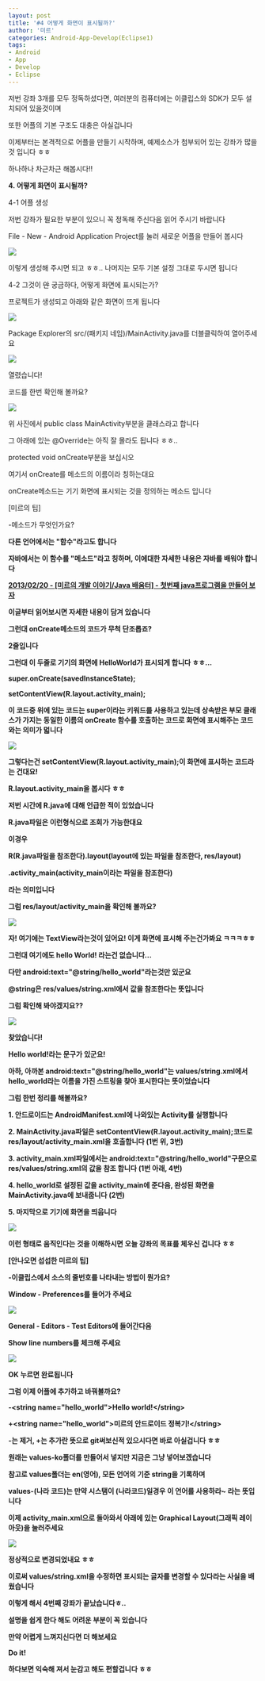 ```yaml
---
layout: post
title: '#4 어떻게 화면이 표시될까?'
author: '미르'
categories: Android-App-Develop(Eclipse1)
tags:
- Android
- App
- Develop
- Eclipse
---
```



<script> location.href='https://cafe.naver.com/develoid/286273' ; </script>

<p>저번 강좌 3개를 모두 정독하셨다면, 여러분의 컴퓨터에는 이클립스와 SDK가 모두 설치되어 있을것이며</p><p>또한 어플의 기본 구조도 대충은 아실겁니다</p><p>이제부터는 본격적으로 어플을 만들기 시작하며, 예제소스가 첨부되어 있는 강좌가 많을것 입니다 ㅎㅎ</p><p>하나하나 차근차근 해봅시다!!</p><p><b>4.&nbsp;</b><b>어떻게 화면이 표시될까?</b></p><p>4-1 어플 생성</p><p>저번 강좌가 필요한 부분이 있으니 꼭 정독해 주신다음 읽어 주시기 바랍니다</p><p>File - New - Android Application Project를 눌러 새로운 어플을 만들어 봅시다</p><p><img src="https://dthumb-phinf.pstatic.net/?src=%22http%3A%2F%2Fcfile8.uf.tistory.com%2Fimage%2F2735944251F8D03D2C07DA%22&amp;type=cafe_wa740"></p><p>이렇게 생성해 주시면 되고 ㅎㅎ.. 나머지는 모두 기본 설정 그대로 두시면 됩니다</p><p>4-2 그것이&nbsp;<strike>안</strike>&nbsp;궁금하다, 어떻게 화면에 표시되는가?</p><p>프로젝트가 생성되고 아래와 같은 화면이 뜨게 됩니다</p><p><img src="https://dthumb-phinf.pstatic.net/?src=%22http%3A%2F%2Fcfile22.uf.tistory.com%2Fimage%2F267AFF4351F8D06334D701%22&amp;type=cafe_wa740"></p><p>Package Explorer의 src/(패키지 네임)/MainActivity.java를 더블클릭하여 열어주세요</p><p><img src="https://dthumb-phinf.pstatic.net/?src=%22http%3A%2F%2Fcfile7.uf.tistory.com%2Fimage%2F2302A44351F8D06334CC26%22&amp;type=cafe_wa740"></p><p>열렸습니다!</p><p>코드를 한번 확인해 볼까요?</p><p><img src="https://dthumb-phinf.pstatic.net/?src=%22http%3A%2F%2Fcfile9.uf.tistory.com%2Fimage%2F23239E4351F8D0641722EB%22&amp;type=cafe_wa740"></p><p>위 사진에서 public class MainActivity부분을 클래스라고 합니다</p><p>그 아래에 있는 @Override는 아직 잘 몰라도 됩니다 ㅎㅎ..</p><p>protected void onCreate부분을 보십시오</p><p></p><p>여기서 onCreate를 메소드의 이름이라 칭하는대요</p><p>onCreate메소드는 기기 화면에 표시되는 것을 정의하는 메소드 입니다</p><p>[미르의 팁]</p><p>-메소드가 무엇인가요?<b></p><p>다른 언어에서는 "함수"라고도 합니다</p><p>자바에서는 이 함수를 "메소드"라고 칭하며, 이에대한 자세한 내용은 자바를 배워야 합니다</p><p><a href="http://whdghks913.tistory.com/148">2013/02/20 - [미르의 개발 이야기/Java 배움터] - 첫번째 java프로그램을 만들어 보자</a></p><p>이글부터 읽어보시면 자세한 내용이 담겨 있습니다<b></p><p>그런대 onCreate메소드의 코드가 무척 단조롭죠?</p><p>2줄입니다<b></p><p>그런대 이 두줄로 기기의 화면에 HelloWorld가 표시되게 합니다 ㅎㅎ...</p><p>super.onCreate(savedInstanceState);</p><p>setContentView(R.layout.activity_main);<b></p><p>이 코드중 위에 있는 코드는 super이라는 키워드를 사용하고 있는데 상속받은 부모 클래스가 가지는 동일한 이름의 onCreate 함수를 호출하는 코드로 화면에 표시해주는 코드와는 의미가 멃니다<b></p><p><img src="https://dthumb-phinf.pstatic.net/?src=%22http%3A%2F%2Fcfile5.uf.tistory.com%2Fimage%2F26731B4551F8D2A114974F%22&amp;type=cafe_wa740"></p><p>그렇다는건 setContentView(R.layout.activity_main);이 화면에 표시하는 코드라는 건대요!</p><p>R.layout.activity_main을 봅시다 ㅎㅎ</p><p>저번 시간에 R.java에 대해 언급한 적이 있었습니다</p><p>R.java파일은 이런형식으로 조회가 가능한대요</p><p>이경우</p><p>R(R.java파일을 참조한다).layout(layout에 있는 파일을 참조한다, res/layout)</p><p>.activity_main(activity_main이라는 파일을 참조한다)</p><p>라는 의미입니다</p><p>그럼 res/layout/activity_main을 확인해 볼까요?</p><p><img src="https://dthumb-phinf.pstatic.net/?src=%22http%3A%2F%2Fcfile2.uf.tistory.com%2Fimage%2F2415A44B51F8D38512BEB2%22&amp;type=cafe_wa740"></p><p>자! 여기에는 TextView라는것이 있어요! 이게 화면에 표시해 주는건가봐요 ㅋㅋㅋㅎㅎ<b></p><p>그런대 여기에도 hello World! 라는건 없습니다...</p><p>다만&nbsp;android:text="@string/hello_world"라는것만 있군요</p><p>@string은 res/values/string.xml에서 값을 참조한다는 뜻입니다</p><p>그럼 확인해 봐야겠지요??</p><p><img src="https://dthumb-phinf.pstatic.net/?src=%22http%3A%2F%2Fcfile21.uf.tistory.com%2Fimage%2F240FC44751F8D43705F717%22&amp;type=cafe_wa740"></p><p>찾았습니다!</p><p>Hello world!라는 문구가 있군요!</p><p>아하, 아까본 android:text="@string/hello_world"는 values/string.xml에서 hello_world라는 이름을 가진 스트링을 찾아 표시한다는 뜻이었습니다</p><p>그럼 한번 정리를 해볼까요?</p><p></p><p>1. 안드로이드는 AndroidManifest.xml에 나와있는 Activity를 실행합니다<b></p><p>2. MainActivity.java파일은&nbsp;setContentView(R.layout.activity_main);코드로 res/layout/activity_main.xml을 호출합니다 (1번 위, 3번)</p><p>3. activity_main.xml파일에서는 android:text="@string/hello_world"구문으로 res/values/string.xml의 값을 참조&nbsp;합니다 (1번 아래, 4번)</p><p>4. hello_world로 설정된 값을 activity_main에 준다음, 완성된 화면을 MainActivity.java에 보내줍니다 (2번)</p><p>5. 마지막으로 기기에 화면을 띄웁니다</p><p><img src="https://dthumb-phinf.pstatic.net/?src=%22http%3A%2F%2Fcfile21.uf.tistory.com%2Fimage%2F241D364051F8D68319ED1E%22&amp;type=cafe_wa740"></p><p>이런 형태로 움직인다는 것을 이해하시면 오늘 강좌의 목표를 체우신 겁니다 ㅎㅎ<b></p><p>[안나오면 섭섭한 미르의 팁]</p><p>-이클립스에서 소스의 줄번호를 나타내는 방법이 뭔가요?<b></p><p>Window - Preferences를 들어가 주세요</p><p><img src="https://dthumb-phinf.pstatic.net/?src=%22http%3A%2F%2Fcfile26.uf.tistory.com%2Fimage%2F2675463751F8D9AE1BE8F6%22&amp;type=cafe_wa740"></p><p>General - Editors - Test Editors에 들어간다음</p><p>Show line numbers를 체크해 주세요</p><p><img src="https://dthumb-phinf.pstatic.net/?src=%22http%3A%2F%2Fcfile29.uf.tistory.com%2Fimage%2F222CD73651F8D9120BD22C%22&amp;type=cafe_wa740"></p><p>OK 누르면 완료됩니다</p><p>그럼 이제 어플에 추가하고 바꿔볼까요?</p><p>-&lt;string name="hello_world"&gt;Hello world!&lt;/string&gt;</p><p>+&lt;string name="hello_world"&gt;미르의 안드로이드 정복기!&lt;/string&gt;<b></p><p>-는 제거, +는 추가란 뜻으로 git써보신적 있으시다면 바로 아실겁니다 ㅎㅎ</p><p>원래는 values-ko폴더를 만들어서 넣지만 지금은 그냥 넣어보겠습니다</p><p>참고로 values폴더는 en(영어), 모든 언어의 기준 string을 기록하며</p><p>values-(나라 코드)는 만약 시스탬이 (나라코드)일경우 이 언어를 사용하라~ 라는 뜻입니다</p><p>이제 activity_main.xml으로 돌아와서 아래에 있는 Graphical Layout(그래픽 레이아웃)을 눌러주세요</p><p><img src="https://dthumb-phinf.pstatic.net/?src=%22http%3A%2F%2Fcfile26.uf.tistory.com%2Fimage%2F240ABF3551F8DAA8303A6E%22&amp;type=cafe_wa740"></p><p>정상적으로 변경되었내요 ㅎㅎ</p><p>이로써 values/string.xml을 수정하면 표시되는 글자를 변경할 수 있다라는 사실을 배웠습니다</p><p>이렇게 해서 4번째 강좌가 끝났습니다ㅎ..</p><p>설명을 쉽게 한다 해도 어려운 부분이 꼭 있습니다</p><p>만약 어렵게 느껴지신다면 더 해보세요</p><p>Do it!</p><p>하다보면 익숙해 져서 눈감고 해도 편할겁니다 ㅎㅎ</p>
